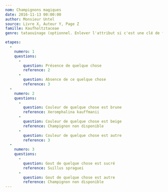 ```yaml
---
nom: Champignons magiques
date: 2016-11-13 00:00:00
author: Monsieur Untel
source: Livre X, Auteur Y, Page Z
famille: Kaufholtztaceae
genre: tataouinage (optionnel. Enlever l'attribut si c'est une clé de famille)

etapes:
  -
    numero: 1
    questions:
      -
        question: Présence de quelque chose
        reference: 2
      -
        question: Absence de ce quelque chose
        reference: 3
  -
    numero: 2
    questions:
      -
        question: Couleur de quelque chose est brune
        reference: Xeromphalina kauffmanii
      -
        question: Couleur de quelque chose est beige
        reference: Champignon non disponible
      -
        question: Couleur de quelque chose est autre
        reference: 3
  -
    numero: 3
    questions:
      -
        question: Gout de quelque chose est sucré
        reference: Suillus spraguei
      -
        question: Gout de quelque chose est autre
        reference: Champignon non disponible
---
```

